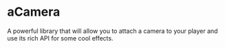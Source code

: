 # aCamera
A powerful library that will allow you to attach a camera to your player and use its rich API for some cool effects.
